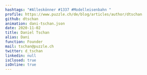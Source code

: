 ```yaml
---
hashtags: "#Alleskönner #1337 #Modelleisenbahn "
profile: https://www.puzzle.ch/de/blog/articles/author/dtschan
github: dtschan
animation: dani-tschan.json
date: 2020-11-02
title: Daniel Tschan
alias: Dani
function: Founder
mail: tschan@puzzle.ch
twitter: d_tschan
linkedin: null
isClosed: true
isOnline: true
---
```

